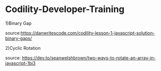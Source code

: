 # Codility-Developer-Training




1)Binary Gap

source:https://danwritescode.com/codility-lesson-1-javascript-solution-binary-gaps/

2)Cyclic Rotation

source: https://dev.to/seanwelshbrown/two-ways-to-rotate-an-array-in-javascript-1bi3

